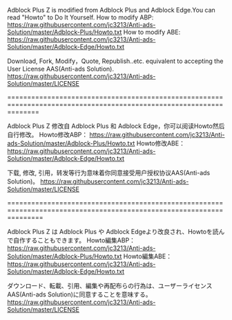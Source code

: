 Adblock Plus Z is modified from Adblock Plus and Adblock Edge.You can read "Howto" to Do It Yourself.
How to modify ABP: https://raw.githubusercontent.com/jc3213/Anti-ads-Solution/master/Adblock-Plus/Howto.txt
How to modify ABE: https://raw.githubusercontent.com/jc3213/Anti-ads-Solution/master/Adblock-Edge/Howto.txt

Download, Fork, Modify，Quote, Republish..etc. equivalent to accepting the User License AAS(Anti-ads Solution).
https://raw.githubusercontent.com/jc3213/Anti-ads-Solution/master/LICENSE

====================================================================================================================


Adblock Plus Z 修改自 Adblock Plus 和 Adblock Edge，你可以阅读Howto然后自行修改。
Howto修改ABP： https://raw.githubusercontent.com/jc3213/Anti-ads-Solution/master/Adblock-Plus/Howto.txt
Howto修改ABE： https://raw.githubusercontent.com/jc3213/Anti-ads-Solution/master/Adblock-Edge/Howto.txt

下载, 修改, 引用，转发等行为意味着你同意接受用户授权协议AAS(Anti-ads Solution)。
https://raw.githubusercontent.com/jc3213/Anti-ads-Solution/master/LICENSE

=====================================================================================================================


Adblock Plus Z は Adblock Plus や Adblock Edgeより改良され、Howtoを読んで自作することもできます。
Howto編集ABP： https://raw.githubusercontent.com/jc3213/Anti-ads-Solution/master/Adblock-Plus/Howto.txt
Howto編集ABE： https://raw.githubusercontent.com/jc3213/Anti-ads-Solution/master/Adblock-Edge/Howto.txt

ダウンロード、転載、引用、編集や再配布らの行為は、ユーザーライセンスAAS(Anti-ads Solution)に同意することを意味する。
https://raw.githubusercontent.com/jc3213/Anti-ads-Solution/master/LICENSE
